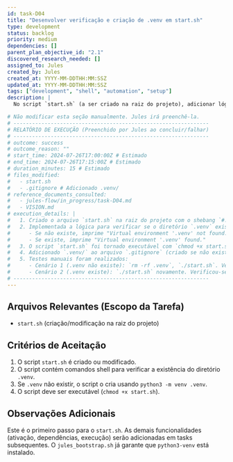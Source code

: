 ```yaml
---
id: task-D04
title: "Desenvolver verificação e criação de .venv em start.sh"
type: development
status: backlog
priority: medium
dependencies: []
parent_plan_objective_id: "2.1"
discovered_research_needed: []
assigned_to: Jules
created_by: Jules
created_at: YYYY-MM-DDTHH:MM:SSZ
updated_at: YYYY-MM-DDTHH:MM:SSZ
tags: ["development", "shell", "automation", "setup"]
description: |
  No script `start.sh` (a ser criado na raiz do projeto), adicionar lógica para verificar se o diretório de ambiente virtual `.venv` existe na raiz do projeto. Se não existir, o script deve criar um ambiente virtual Python 3 chamado `.venv`.

# Não modificar esta seção manualmente. Jules irá preenchê-la.
# ---------------------------------------------------------------
# RELATÓRIO DE EXECUÇÃO (Preenchido por Jules ao concluir/falhar)
# ---------------------------------------------------------------
# outcome: success
# outcome_reason: ""
# start_time: 2024-07-26T17:00:00Z # Estimado
# end_time: 2024-07-26T17:15:00Z # Estimado
# duration_minutes: 15 # Estimado
# files_modified:
#   - start.sh
#   - .gitignore # Adicionado .venv/
# reference_documents_consulted:
#   - jules-flow/in_progress/task-D04.md
#   - VISION.md
# execution_details: |
#   1. Criado o arquivo `start.sh` na raiz do projeto com o shebang `#!/bin/bash`.
#   2. Implementada a lógica para verificar se o diretório `.venv` existe.
#      - Se não existe, imprime "Virtual environment '.venv' not found. Creating..." e executa `python3 -m venv .venv`. Imprime mensagem de sucesso ou erro.
#      - Se existe, imprime "Virtual environment '.venv' found."
#   3. O script `start.sh` foi tornado executável com `chmod +x start.sh`.
#   4. Adicionado `.venv/` ao arquivo `.gitignore` (criado se não existisse) para evitar que o ambiente virtual seja versionado.
#   5. Testes manuais foram realizados:
#      - Cenário 1 (.venv não existe): `rm -rf .venv`, `./start.sh`. Verificou-se a criação do `.venv` e as mensagens corretas.
#      - Cenário 2 (.venv existe): `./start.sh` novamente. Verificou-se a mensagem de que o venv foi encontrado.
# ---------------------------------------------------------------
---
```


## Arquivos Relevantes (Escopo da Tarefa)
* `start.sh` (criação/modificação na raiz do projeto)

## Critérios de Aceitação
1.  O script `start.sh` é criado ou modificado.
2.  O script contém comandos shell para verificar a existência do diretório `.venv`.
3.  Se `.venv` não existir, o script o cria usando `python3 -m venv .venv`.
4.  O script deve ser executável (`chmod +x start.sh`).

## Observações Adicionais
Este é o primeiro passo para o `start.sh`. As demais funcionalidades (ativação, dependências, execução) serão adicionadas em tasks subsequentes.
O `jules_bootstrap.sh` já garante que `python3-venv` está instalado.
```
